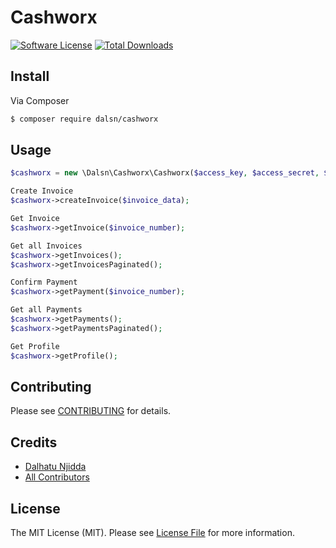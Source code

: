 # Cashworx

[![Software License](https://img.shields.io/badge/license-MIT-brightgreen.svg?style=flat-square)](LICENSE.md)
[![Total Downloads](https://img.shields.io/packagist/dt/league/skeleton.svg?style=flat-square)](https://packagist.org/packages/dalsn/cashworx)

## Install

Via Composer

``` bash
$ composer require dalsn/cashworx
```

## Usage

``` php
$cashworx = new \Dalsn\Cashworx\Cashworx($access_key, $access_secret, $apiUrl);

Create Invoice
$cashworx->createInvoice($invoice_data);

Get Invoice
$cashworx->getInvoice($invoice_number);

Get all Invoices
$cashworx->getInvoices();
$cashworx->getInvoicesPaginated();

Confirm Payment
$cashworx->getPayment($invoice_number);

Get all Payments
$cashworx->getPayments();
$cashworx->getPaymentsPaginated();

Get Profile
$cashworx->getProfile();
```

## Contributing

Please see [CONTRIBUTING](https://github.com/dalsn/cashworx/blob/master/CONTRIBUTING.md) for details.

## Credits

- [Dalhatu Njidda](https://github.com/dalsn)
- [All Contributors](https://github.com/dalsn/cashworx/contributors)

## License

The MIT License (MIT). Please see [License File](LICENSE.md) for more information.
